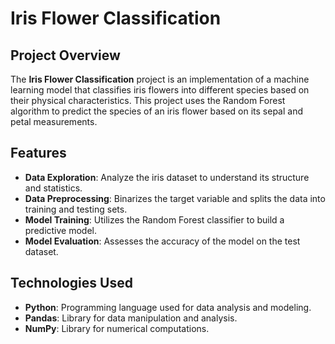 # Iris Flower Classification

## Project Overview

The **Iris Flower Classification** project is an implementation of a machine learning model that classifies iris flowers into different species based on their physical characteristics. This project uses the Random Forest algorithm to predict the species of an iris flower based on its sepal and petal measurements.

## Features

- **Data Exploration**: Analyze the iris dataset to understand its structure and statistics.
- **Data Preprocessing**: Binarizes the target variable and splits the data into training and testing sets.
- **Model Training**: Utilizes the Random Forest classifier to build a predictive model.
- **Model Evaluation**: Assesses the accuracy of the model on the test dataset.

## Technologies Used

- **Python**: Programming language used for data analysis and modeling.
- **Pandas**: Library for data manipulation and analysis.
- **NumPy**: Library for numerical computations.
